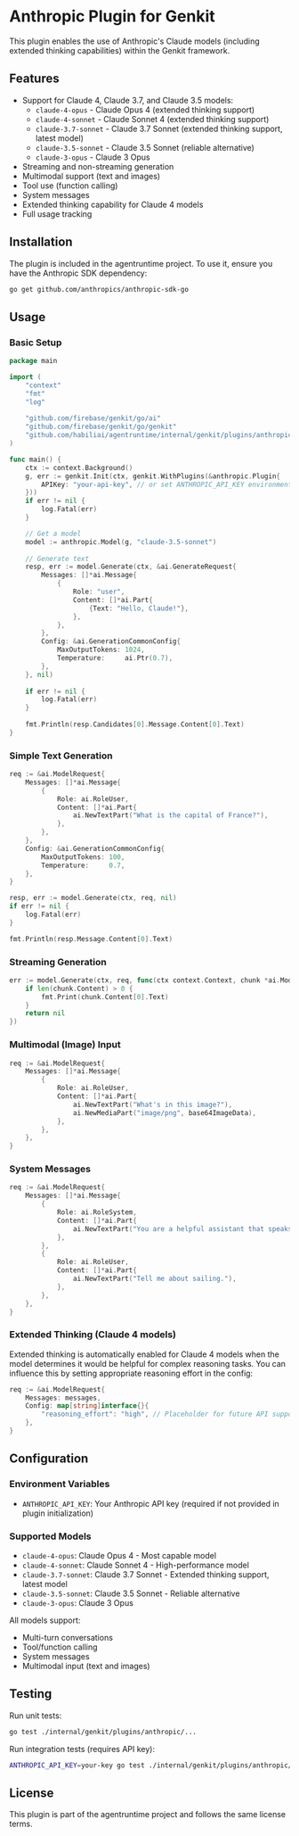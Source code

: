 # Anthropic Plugin for Genkit

This plugin enables the use of Anthropic's Claude models (including extended thinking capabilities) within the Genkit framework.

## Features

- Support for Claude 4, Claude 3.7, and Claude 3.5 models:
  - `claude-4-opus` - Claude Opus 4 (extended thinking support)
  - `claude-4-sonnet` - Claude Sonnet 4 (extended thinking support)
  - `claude-3.7-sonnet` - Claude 3.7 Sonnet (extended thinking support, latest model)
  - `claude-3.5-sonnet` - Claude 3.5 Sonnet (reliable alternative)
  - `claude-3-opus` - Claude 3 Opus
- Streaming and non-streaming generation
- Multimodal support (text and images)
- Tool use (function calling)
- System messages
- Extended thinking capability for Claude 4 models
- Full usage tracking

## Installation

The plugin is included in the agentruntime project. To use it, ensure you have the Anthropic SDK dependency:

```bash
go get github.com/anthropics/anthropic-sdk-go
```

## Usage

### Basic Setup

```go
package main

import (
    "context"
    "fmt"
    "log"
    
    "github.com/firebase/genkit/go/ai"
    "github.com/firebase/genkit/go/genkit"
    "github.com/habiliai/agentruntime/internal/genkit/plugins/anthropic"
)

func main() {
    ctx := context.Background()
    g, err := genkit.Init(ctx, genkit.WithPlugins(&anthropic.Plugin{
        APIKey: "your-api-key", // or set ANTHROPIC_API_KEY environment variable
    }))
    if err != nil {
        log.Fatal(err)
    }

    // Get a model
    model := anthropic.Model(g, "claude-3.5-sonnet")
    
    // Generate text
    resp, err := model.Generate(ctx, &ai.GenerateRequest{
        Messages: []*ai.Message{
            {
                Role: "user",
                Content: []*ai.Part{
                    {Text: "Hello, Claude!"},
                },
            },
        },
        Config: &ai.GenerationCommonConfig{
            MaxOutputTokens: 1024,
            Temperature:     ai.Ptr(0.7),
        },
    }, nil)
    
    if err != nil {
        log.Fatal(err)
    }
    
    fmt.Println(resp.Candidates[0].Message.Content[0].Text)
}
```

### Simple Text Generation

```go
req := &ai.ModelRequest{
    Messages: []*ai.Message{
        {
            Role: ai.RoleUser,
            Content: []*ai.Part{
                ai.NewTextPart("What is the capital of France?"),
            },
        },
    },
    Config: &ai.GenerationCommonConfig{
        MaxOutputTokens: 100,
        Temperature:     0.7,
    },
}

resp, err := model.Generate(ctx, req, nil)
if err != nil {
    log.Fatal(err)
}

fmt.Println(resp.Message.Content[0].Text)
```

### Streaming Generation

```go
err := model.Generate(ctx, req, func(ctx context.Context, chunk *ai.ModelResponseChunk) error {
    if len(chunk.Content) > 0 {
        fmt.Print(chunk.Content[0].Text)
    }
    return nil
})
```

### Multimodal (Image) Input

```go
req := &ai.ModelRequest{
    Messages: []*ai.Message{
        {
            Role: ai.RoleUser,
            Content: []*ai.Part{
                ai.NewTextPart("What's in this image?"),
                ai.NewMediaPart("image/png", base64ImageData),
            },
        },
    },
}
```

### System Messages

```go
req := &ai.ModelRequest{
    Messages: []*ai.Message{
        {
            Role: ai.RoleSystem,
            Content: []*ai.Part{
                ai.NewTextPart("You are a helpful assistant that speaks like a pirate."),
            },
        },
        {
            Role: ai.RoleUser,
            Content: []*ai.Part{
                ai.NewTextPart("Tell me about sailing."),
            },
        },
    },
}
```

### Extended Thinking (Claude 4 models)

Extended thinking is automatically enabled for Claude 4 models when the model determines it would be helpful for complex reasoning tasks. You can influence this by setting appropriate reasoning effort in the config:

```go
req := &ai.ModelRequest{
    Messages: messages,
    Config: map[string]interface{}{
        "reasoning_effort": "high", // Placeholder for future API support
    },
}
```

## Configuration

### Environment Variables

- `ANTHROPIC_API_KEY`: Your Anthropic API key (required if not provided in plugin initialization)

### Supported Models

- `claude-4-opus`: Claude Opus 4 - Most capable model
- `claude-4-sonnet`: Claude Sonnet 4 - High-performance model
- `claude-3.7-sonnet`: Claude 3.7 Sonnet - Extended thinking support, latest model
- `claude-3.5-sonnet`: Claude 3.5 Sonnet - Reliable alternative
- `claude-3-opus`: Claude 3 Opus

All models support:
- Multi-turn conversations
- Tool/function calling
- System messages
- Multimodal input (text and images)

## Testing

Run unit tests:
```bash
go test ./internal/genkit/plugins/anthropic/...
```

Run integration tests (requires API key):
```bash
ANTHROPIC_API_KEY=your-key go test ./internal/genkit/plugins/anthropic/... -run TestLive
```

## License

This plugin is part of the agentruntime project and follows the same license terms.